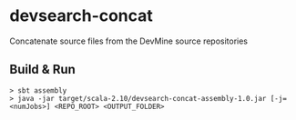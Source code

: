devsearch-concat
================

Concatenate source files from the DevMine source repositories

Build & Run
-----------

```
> sbt assembly
> java -jar target/scala-2.10/devsearch-concat-assembly-1.0.jar [-j=<numJobs>] <REPO_ROOT> <OUTPUT_FOLDER> 
```
